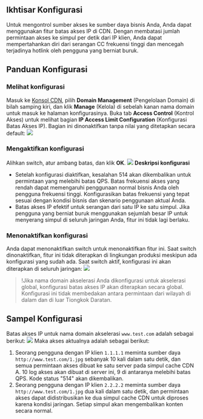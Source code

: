 ## Ikhtisar Konfigurasi
Untuk mengontrol sumber akses ke sumber daya bisnis Anda, Anda dapat menggunakan fitur batas akses IP di CDN. Dengan membatasi jumlah permintaan akses ke simpul per detik dari IP klien, Anda dapat mempertahankan diri dari serangan CC frekuensi tinggi dan mencegah terjadinya hotlink oleh pengguna yang berniat buruk.


## Panduan Konfigurasi
### Melihat konfigurasi
Masuk ke [Konsol CDN](https://console.cloud.tencent.com/cdn), pilih **Domain Management** (Pengelolaan Domain) di bilah samping kiri, dan klik **Manage** (Kelola) di sebelah kanan nama domain untuk masuk ke halaman konfigurasinya. Buka tab **Access Control** (Kontrol Akses) untuk melihat bagian **IP Access Limit Configuration** (Konfigurasi Batas Akses IP). Bagian ini dinonaktifkan tanpa nilai yang ditetapkan secara default:
![](https://main.qcloudimg.com/raw/647b73c63e867b31dfc1116fec3225b0.png)

### Mengaktifkan konfigurasi

Alihkan switch, atur ambang batas, dan klik **OK**.
![](https://main.qcloudimg.com/raw/15303948df14017a03ed7b5890c3673a.png)
**Deskripsi konfigurasi**

+ Setelah konfigurasi diaktifkan, kesalahan 514 akan dikembalikan untuk permintaan yang melebihi batas QPS. Batas frekuensi akses yang rendah dapat memengaruhi penggunaan normal bisnis Anda oleh pengguna frekuensi tinggi. Konfigurasikan batas frekuensi yang tepat sesuai dengan kondisi bisnis dan skenario penggunaan aktual Anda.
+ Batas akses IP efektif untuk serangan dari satu IP ke satu simpul. Jika pengguna yang berniat buruk menggunakan sejumlah besar IP untuk menyerang simpul di seluruh jaringan Anda, fitur ini tidak lagi berlaku.

### Menonaktifkan konfigurasi
Anda dapat menonaktifkan switch untuk menonaktifkan fitur ini. Saat switch dinonaktifkan, fitur ini tidak diterapkan di lingkungan produksi meskipun ada konfigurasi yang sudah ada. Saat switch aktif, konfigurasi ini akan diterapkan di seluruh jaringan:
![](https://main.qcloudimg.com/raw/1f3c1893aed28e3845a1adaea9abf1d9.png)

> !Jika nama domain akselerasi Anda dikonfigurasi untuk akselerasi global, konfigurasi batas akses IP akan diterapkan secara global. Konfigurasi ini tidak membedakan antara permintaan dari wilayah di dalam dan di luar Tiongkok Daratan.

## Sampel Konfigurasi
Batas akses IP untuk nama domain akselerasi `www.test.com` adalah sebagai berikut:
![](https://main.qcloudimg.com/raw/0d78c86a122b3b58c35ca2ba8b3316b6.png)
Maka akses aktualnya adalah sebagai berikut:
1. Seorang pengguna dengan IP klien `1.1.1.1` meminta sumber daya `http://www.test.com/1.jpg` sebanyak 10 kali dalam satu detik, dan semua permintaan akses dibuat ke satu server pada simpul cache CDN A. 10 log akses akan dibuat di server ini, 9 di antaranya melebihi batas QPS. Kode status "514" akan dikembalikan.
2. Seorang pengguna dengan IP klien `2.2.2.2` meminta sumber daya `http://www.test.com/1.jpg` dua kali dalam satu detik, dan permintaan akses dapat didistribusikan ke dua simpul cache CDN untuk diproses karena kondisi jaringan. Setiap simpul akan mengembalikan konten secara normal.

